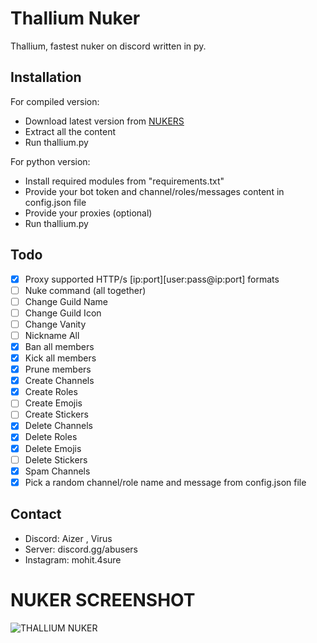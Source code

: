# Thallium Nuker
Thallium, fastest nuker on discord written in py.
## Installation
For compiled version:

- Download latest version from [NUKERS](https://discord.gg/abusers)
- Extract all the content
- Run thallium.py

For python version:

- Install required modules from "requirements.txt"
- Provide your bot token and channel/roles/messages content in config.json file
- Provide your proxies (optional)
- Run thallium.py
## Todo
- [x] Proxy supported HTTP/s [ip:port][user:pass@ip:port] formats
- [ ] Nuke command (all together)
- [ ] Change Guild Name
- [ ] Change Guild Icon
- [ ] Change Vanity
- [ ] Nickname All
- [x] Ban all members
- [x] Kick all members
- [x] Prune members
- [x] Create Channels
- [x] Create Roles
- [ ] Create Emojis
- [ ] Create Stickers
- [x] Delete Channels
- [x] Delete Roles
- [x] Delete Emojis
- [ ] Delete Stickers
- [x] Spam Channels
- [x] Pick a random channel/role name and message from config.json file
## Contact
- Discord: Aizer , Virus 
- Server: discord.gg/abusers
- Instagram: mohit.4sure

# NUKER SCREENSHOT 
![THALLIUM NUKER ]([https://media.discordapp.net/attachments/1176888895946887189/1177617226686279680/Screenshot_2023-11-24_195959.png?ex=65732881&is=6560b381&hm=886f5e143a2519e7dc17ec57e6beb31877f84965e494789a8194ad5b042f8698&=&format=webp&width=1106&height=572](https://media.discordapp.net/attachments/1189590378966417438/1191049030898294925/image.png?ex=65a405d9&is=659190d9&hm=9566c03cdf13c0a0fa0f61482bd42da59e1d035495e64752984412ee82fb809c&=&format=webp&quality=lossless&width=1073&height=417)https://media.discordapp.net/attachments/1189590378966417438/1191049030898294925/image.png?ex=65a405d9&is=659190d9&hm=9566c03cdf13c0a0fa0f61482bd42da59e1d035495e64752984412ee82fb809c&=&format=webp&quality=lossless&width=1073&height=417)
